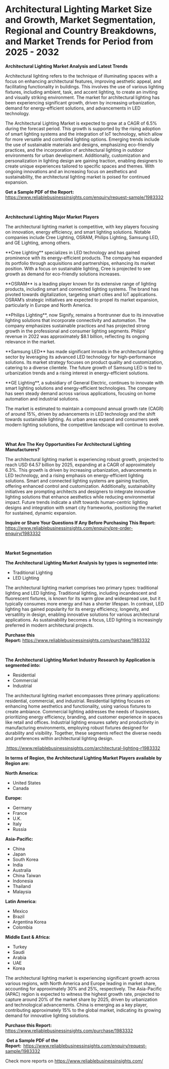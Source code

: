 <p><h1>Architectural Lighting Market Size and Growth, Market Segmentation, Regional and Country Breakdowns, and Market Trends for Period from 2025 -  2032</h1></p><p><strong>Architectural Lighting Market Analysis and Latest Trends</strong></p>
<p><p>Architectural lighting refers to the technique of illuminating spaces with a focus on enhancing architectural features, improving aesthetic appeal, and facilitating functionality in buildings. This involves the use of various lighting fixtures, including ambient, task, and accent lighting, to create an inviting and visually striking environment. The market for architectural lighting has been experiencing significant growth, driven by increasing urbanization, demand for energy-efficient solutions, and advancements in LED technology.</p><p>The Architectural Lighting Market is expected to grow at a CAGR of 6.5% during the forecast period. This growth is supported by the rising adoption of smart lighting systems and the integration of IoT technology, which allow for more versatile and controlled lighting options. Emerging trends include the use of sustainable materials and designs, emphasizing eco-friendly practices, and the incorporation of architectural lighting in outdoor environments for urban development. Additionally, customization and personalization in lighting design are gaining traction, enabling designers to create unique experiences tailored to specific spaces and themes. With ongoing innovations and an increasing focus on aesthetics and sustainability, the architectural lighting market is poised for continued expansion.</p></p>
<p><strong>Get a Sample PDF of the Report:&nbsp;</strong> <a href="https://www.reliablebusinessinsights.com/enquiry/request-sample/1983332?utm_campaign=3494&utm_medium=2&utm_source=Github&utm_content=ia&utm_term=06042025&utm_id=architectural-lighting">https://www.reliablebusinessinsights.com/enquiry/request-sample/1983332</a></p>
<p>&nbsp;</p>
<p><strong>Architectural Lighting Major Market Players</strong></p>
<p><p>The architectural lighting market is competitive, with key players focusing on innovation, energy efficiency, and smart lighting solutions. Notable companies include Cree Lighting, OSRAM, Philips Lighting, Samsung LED, and GE Lighting, among others.</p><p>**Cree Lighting** specializes in LED technology and has gained prominence with its energy-efficient products. The company has expanded its portfolio through acquisitions and partnerships, enhancing its market position. With a focus on sustainable lighting, Cree is projected to see growth as demand for eco-friendly solutions increases.</p><p>**OSRAM** is a leading player known for its extensive range of lighting products, including smart and connected lighting systems. The brand has pivoted towards digitalization, targeting smart cities and IoT applications. OSRAM’s strategic initiatives are expected to propel its market expansion, particularly in Europe and North America.</p><p>**Philips Lighting**, now Signify, remains a frontrunner due to its innovative lighting solutions that incorporate connectivity and automation. The company emphasizes sustainable practices and has projected strong growth in the professional and consumer lighting segments. Philips' revenue in 2022 was approximately $8.1 billion, reflecting its ongoing relevance in the market.</p><p>**Samsung LED** has made significant inroads in the architectural lighting sector by leveraging its advanced LED technology for high-performance solutions. Its market strategy focuses on product quality and customization, catering to a diverse clientele. The future growth of Samsung LED is tied to urbanization trends and a rising interest in energy-efficient solutions.</p><p>**GE Lighting**, a subsidiary of General Electric, continues to innovate with smart lighting solutions and energy-efficient technologies. The company has seen steady demand across various applications, focusing on home automation and industrial solutions.</p><p>The market is estimated to maintain a compound annual growth rate (CAGR) of around 15%, driven by advancements in LED technology and the shift towards sustainable lighting. As urban areas expand and consumers seek modern lighting solutions, the competitive landscape will continue to evolve.</p></p>
<p>&nbsp;</p>
<p><strong>What Are The Key Opportunities For Architectural Lighting Manufacturers?</strong></p>
<p><p>The architectural lighting market is experiencing robust growth, projected to reach USD 64.57 billion by 2025, expanding at a CAGR of approximately 6.3%. This growth is driven by increasing urbanization, advancements in LED technology, and a rising emphasis on energy-efficient lighting solutions. Smart and connected lighting systems are gaining traction, offering enhanced control and customization. Additionally, sustainability initiatives are prompting architects and designers to integrate innovative lighting solutions that enhance aesthetics while reducing environmental impact. Future trends indicate a shift towards human-centric lighting designs and integration with smart city frameworks, positioning the market for sustained, dynamic expansion.</p></p>
<p><strong>Inquire or Share Your Questions If Any Before Purchasing This Report:</strong> <a href="https://www.reliablebusinessinsights.com/enquiry/pre-order-enquiry/1983332?utm_campaign=3494&utm_medium=2&utm_source=Github&utm_content=ia&utm_term=06042025&utm_id=architectural-lighting">https://www.reliablebusinessinsights.com/enquiry/pre-order-enquiry/1983332</a></p>
<p>&nbsp;</p>
<p><strong>Market Segmentation</strong></p>
<p><strong>The Architectural Lighting Market Analysis by types is segmented into:</strong></p>
<p><ul><li>Traditional Lighting</li><li>LED Lighting</li></ul></p>
<p><p>The architectural lighting market comprises two primary types: traditional lighting and LED lighting. Traditional lighting, including incandescent and fluorescent fixtures, is known for its warm glow and widespread use, but it typically consumes more energy and has a shorter lifespan. In contrast, LED lighting has gained popularity for its energy efficiency, longevity, and versatility in design, enabling innovative solutions for various architectural applications. As sustainability becomes a focus, LED lighting is increasingly preferred in modern architectural projects.</p></p>
<p><strong>Purchase this Report:&nbsp;</strong><a href="https://www.reliablebusinessinsights.com/purchase/1983332?utm_campaign=3494&utm_medium=2&utm_source=Github&utm_content=ia&utm_term=06042025&utm_id=architectural-lighting">https://www.reliablebusinessinsights.com/purchase/1983332</a></p>
<p>&nbsp;</p>
<p><strong>The Architectural Lighting Market Industry Research by Application is segmented into:</strong></p>
<p><ul><li>Residential</li><li>Commercial</li><li>Industrial</li></ul></p>
<p><p>The architectural lighting market encompasses three primary applications: residential, commercial, and industrial. Residential lighting focuses on enhancing home aesthetics and functionality, using various fixtures to create ambiance. Commercial lighting addresses the needs of businesses, prioritizing energy efficiency, branding, and customer experience in spaces like retail and offices. Industrial lighting ensures safety and productivity in manufacturing environments, employing robust fixtures designed for durability and visibility. Together, these segments reflect the diverse needs and preferences within architectural lighting design.</p></p>
<p><a href="https://www.reliablebusinessinsights.com/architectural-lighting-r1983332?utm_campaign=3494&utm_medium=2&utm_source=Github&utm_content=ia&utm_term=06042025&utm_id=architectural-lighting">&nbsp;https://www.reliablebusinessinsights.com/architectural-lighting-r1983332</a></p>
<p><strong>In terms of Region, the Architectural Lighting Market Players available by Region are:</strong></p>
<p>
    <p> <strong> North America: </strong>
        <ul>
            <li>United States</li>
            <li>Canada</li>
        </ul>
        </p> 
    <p> <strong> Europe: </strong>
        <ul>
            <li>Germany</li>
            <li>France</li>
            <li>U.K.</li>
            <li>Italy</li>
            <li>Russia</li>
        </ul>
        </p> 
    <p> <strong> Asia-Pacific: </strong>
        <ul>
            <li>China</li>
            <li>Japan</li>
            <li>South Korea</li>
            <li>India</li>
            <li>Australia</li>
            <li>China Taiwan</li>
            <li>Indonesia</li>
            <li>Thailand</li>
            <li>Malaysia</li>
        </ul>
        </p> 
    <p> <strong> Latin America: </strong>
        <ul>
            <li>Mexico</li>
            <li>Brazil</li>
            <li>Argentina Korea</li>
            <li>Colombia</li>
        </ul>
        </p> 
    <p> <strong> Middle East & Africa: </strong>
        <ul>
            <li>Turkey</li>
            <li>Saudi</li>
            <li>Arabia</li>
            <li>UAE</li>
            <li>Korea</li>
        </ul>
    </p>
    </p>
<p><p>The architectural lighting market is experiencing significant growth across various regions, with North America and Europe leading in market share, accounting for approximately 30% and 25%, respectively. The Asia-Pacific (APAC) region is expected to witness the highest growth rate, projected to capture around 20% of the market share by 2025, driven by urbanization and technological advancements. China is emerging as a key player, contributing approximately 15% to the global market, indicating its growing demand for innovative lighting solutions.</p></p>
<p><strong>Purchase this Report: </strong><a href="https://www.reliablebusinessinsights.com/purchase/1983332?utm_campaign=3494&utm_medium=2&utm_source=Github&utm_content=ia&utm_term=06042025&utm_id=architectural-lighting">https://www.reliablebusinessinsights.com/purchase/1983332</a></p>
<p>&nbsp;<strong>Get a Sample PDF of the Report:&nbsp;&nbsp;</strong><a href="https://www.reliablebusinessinsights.com/enquiry/request-sample/1983332?utm_campaign=3494&utm_medium=2&utm_source=Github&utm_content=ia&utm_term=06042025&utm_id=architectural-lighting">https://www.reliablebusinessinsights.com/enquiry/request-sample/1983332</a></p>
<p><strong></strong></p>
<p>Check more reports on <a href="https://www.reliablebusinessinsights.com/?utm_campaign=3494&utm_medium=2&utm_source=Github&utm_content=ia&utm_term=06042025&utm_id=architectural-lighting">https://www.reliablebusinessinsights.com/</a></p>